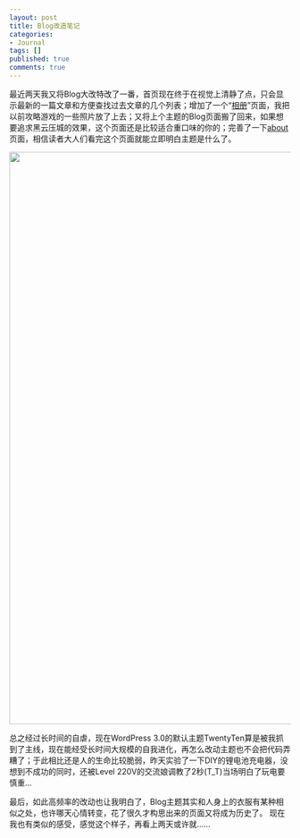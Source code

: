 ```yaml
---
layout: post
title: Blog改造笔记
categories:
- Journal
tags: []
published: true
comments: true
---
```

<p>最近两天我又将Blog大改特改了一番，首页现在终于在视觉上清静了点，只会显示最新的一篇文章和方便查找过去文章的几个列表；增加了一个“<a href="http://trowa.org/album">相册</a>”页面，我把以前攻略游戏的一些照片放了上去；又将上个主题的Blog页面搬了回来，如果想要追求黑云压城的效果，这个页面还是比较适合重口味的你的；完善了一下<a href="http://trowa.org/about">about</a>页面，相信读者大人们看完这个页面就能立即明白主题是什么了。</p>

<p><a href="http://trowa.org/wp-content/media/2011/04/blog-preview.jpg"><img class="alignnone size-large wp-image-1040" title="blog preview" src="http://trowa.org/wp-content/media/2011/04/blog-preview-536x1024.jpg" alt="" width="536" height="1024" /></a></p>

<p>总之经过长时间的自虐，现在WordPress 3.0的默认主题TwentyTen算是被我抓到了主线，现在能经受长时间大规模的自我进化，再怎么改动主题也不会把代码弄糟了；于此相比还是人的生命比较脆弱，昨天实验了一下DIY的锂电池充电器，没想到不成功的同时，还被Level 220V的交流娘调教了2秒(T_T)当场明白了玩电要慎重...</p>

<p>最后，如此高频率的改动也让我明白了，Blog主题其实和人身上的衣服有某种相似之处，也许哪天心情转变，花了很久才构思出来的页面又将成为历史了。 现在我也有类似的感受，感觉这个样子，再看上两天或许就……</p>
